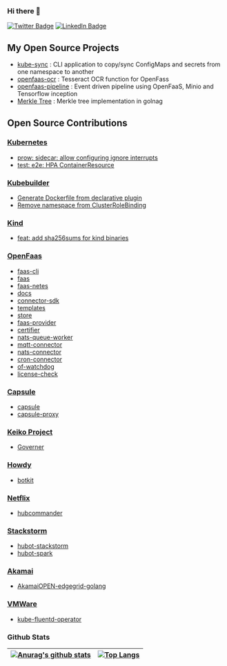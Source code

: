 ### Hi there 👋

[![Twitter Badge](https://img.shields.io/badge/Twitter-Profile-informational?style=flat&logo=twitter&logoColor=white&color=1CA2F1)](https://twitter.com/viveksyngh)
[![LinkedIn Badge](https://img.shields.io/badge/LinkedIn-Profile-informational?style=flat&logo=linkedin&logoColor=white&color=0D76A8)](https://www.linkedin.com/in/viveksyngh/)

## My Open Source Projects 

* [kube-sync](https://github.com/viveksyngh/kube-sync) : CLI application to copy/sync ConfigMaps and secrets from one namespace to another
* [openfaas-ocr](https://github.com/viveksyngh/openfaas-ocr) : Tesseract OCR function for OpenFass
* [openfaas-pipeline](https://github.com/viveksyngh/openfaas-pipeline) : Event driven pipeline using OpenFaaS, Minio and Tensorflow inception
* [Merkle Tree](https://github.com/viveksyngh/merkletree) : Merkle tree implementation in golnag

## Open Source Contributions 

### [Kubernetes](https://github.com/kubernetes/Kubernetes) 
   
* [prow: sidecar: allow configuring ignore interrupts](https://github.com/kubernetes/kubernetes/pull/102666)
* [test: e2e: HPA ContainerResource](https://github.com/kubernetes/test-infra/pull/21644)

### [Kubebuilder](https://github.com/kubernetes-sigs/kubebuilder)

* [Generate Dockerfile from declarative plugin](https://github.com/kubernetes-sigs/kubebuilder/pull/2507)
* [Remove namespace from ClusterRoleBinding](https://github.com/kubernetes-sigs/kubebuilder/pull/2482)

### [Kind](https://github.com/kubernetes-sigs/kind)

* [feat: add sha256sums for kind binaries](https://github.com/kubernetes-sigs/kind/pull/2336)

### [OpenFaas](https://github.com/openfaas)

* [faas-cli](https://github.com/openfaas/faas-cli/pulls?q=is%3Apr+is%3Aclosed+author%3Aviveksyngh)
* [faas](https://github.com/openfaas/faas/pulls?q=is%3Apr+is%3Aclosed+author%3Aviveksyngh)
* [faas-netes](https://github.com/openfaas/faas-netes/pulls?q=is%3Apr+is%3Aclosed+author%3Aviveksyngh)
* [docs](https://github.com/openfaas/docs/pulls?q=is%3Apr+is%3Aclosed+author%3Aviveksyngh)
* [connector-sdk](https://github.com/openfaas/connector-sdk/pulls?q=is%3Apr+is%3Aclosed+author%3Aviveksyngh)
* [templates](https://github.com/openfaas/templates/pulls?q=is%3Apr+is%3Aclosed+author%3Aviveksyngh)
* [store](https://github.com/openfaas/store/pulls?q=is%3Apr+is%3Aclosed+author%3Aviveksyngh)
* [faas-provider](https://github.com/openfaas/faas-provider/pulls?q=is%3Apr+is%3Aclosed+author%3Aviveksyngh)
* [certifier](https://github.com/openfaas/certifier/pulls?q=is%3Apr+is%3Aclosed+author%3Aviveksyngh)
* [nats-queue-worker](https://github.com/openfaas/nats-queue-worker/pulls?q=is%3Apr+is%3Aclosed+author%3Aviveksyngh)
* [mqtt-connector](https://github.com/openfaas/mqtt-connector/pulls?q=is%3Apr+is%3Aclosed+author%3Aviveksyngh)
* [nats-connector](https://github.com/openfaas/nats-connector/pulls?q=is%3Apr+is%3Aclosed+author%3Aviveksyngh)
* [cron-connector](https://github.com/openfaas/cron-connector/pulls?q=is%3Apr+is%3Aclosed+author%3Aviveksyngh)
* [of-watchdog](https://github.com/openfaas/of-watchdog/pulls?q=is%3Apr+is%3Aclosed+author%3Aviveksyngh)
* [license-check](https://github.com/openfaas/license-check/pulls?q=is%3Apr+is%3Aclosed+author%3Aviveksyngh)

### [Capsule](https://capsule.clastix.io/)
* [capsule](https://github.com/clastix/capsule/pulls?q=is%3Apr+is%3Aclosed+author%3Aviveksyngh)
* [capsule-proxy](https://github.com/clastix/capsule-proxy/pulls?q=is%3Apr+is%3Aclosed+author%3Aviveksyngh)

### [Keiko Project](https://github.com/keikoproj)
* [Governer](https://github.com/keikoproj/governor/pulls?q=is%3Apr+is%3Aclosed+author%3Aviveksyngh)

### [Howdy](https://github.com/howdyai)
* [botkit](https://github.com/howdyai/botkit/pulls?q=is%3Apr+is%3Aclosed+author%3Aviveksyngh)

### [Netflix](https://github.com/Netflix)
* [hubcommander](https://github.com/Netflix/hubcommander/pulls?q=is%3Apr+is%3Aclosed+author%3Aviveksyngh)

### [Stackstorm](https://github.com/StackStorm)
* [hubot-stackstorm](https://github.com/StackStorm/hubot-stackstorm/pulls?q=is%3Apr+is%3Aclosed+author%3Aviveksyngh)
* [hubot-spark](https://github.com/tonybaloney/hubot-spark/pulls?q=is%3Apr+is%3Aclosed+author%3Aviveksyngh)

### [Akamai](https://github.com/akamai)
* [AkamaiOPEN-edgegrid-golang](https://github.com/akamai/AkamaiOPEN-edgegrid-golang/pulls?q=is%3Apr+is%3Aclosed+author%3Aviveksyngh)

### [VMWare](https://github.com/vmware)
* [kube-fluentd-operator](https://github.com/vmware/kube-fluentd-operator/pulls?q=is%3Apr+is%3Aclosed+author%3Aviveksyngh)


<!--
**viveksyngh/viveksyngh** is a ✨ _special_ ✨ repository because its `README.md` (this file) appears on your GitHub profile.

Here are some ideas to get you started:

- 🔭 I’m currently working on ...
- 🌱 I’m currently learning ...
- 👯 I’m looking to collaborate on ...
- 🤔 I’m looking for help with ...
- 💬 Ask me about ...
- 📫 How to reach me: ...
- 😄 Pronouns: ...
- ⚡ Fun fact: ...
-->

### Github Stats

| [![Anurag's github stats](https://github-readme-stats.vercel.app/api?username=viveksyngh)](https://github.com/anuraghazra/github-readme-stats) | [![Top Langs](https://github-readme-stats.vercel.app/api/top-langs/?username=arriqaaq&hide=javascript,html,css)](https://github.com/anuraghazra/github-readme-stats) |
| ------------------------------------------------------------ | ------------------------------------------------------------ |
